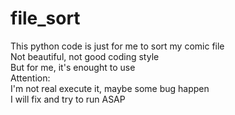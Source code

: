 # file_sort
This python code is just for me to sort my comic file  
Not beautiful, not good coding style  
But for me, it's enought to use  
Attention:  
I'm not real execute it, maybe some bug happen  
I will fix and try to run ASAP

